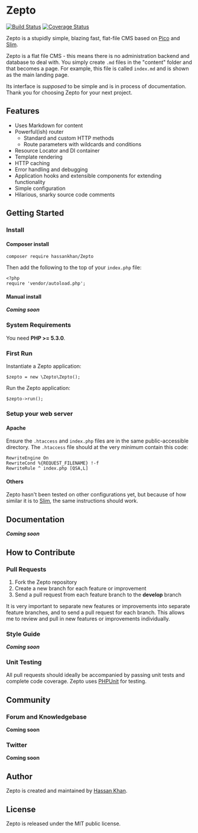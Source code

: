 # Zepto

[![Build Status](https://travis-ci.org/hassankhan/Zepto.png?branch=master)](https://travis-ci.org/hassankhan/Zepto) [![Coverage Status](https://coveralls.io/repos/hassankhan/Zepto/badge.png)](https://coveralls.io/r/hassankhan/Zepto)

Zepto is a stupidly simple, blazing fast, flat-file CMS based on [Pico](http://pico.dev7studios.com) and [Slim](http://slimframework.com/).

Zepto is a flat file CMS - this means there is no administration backend and database to deal with. You simply create ``.md`` files in the "content" folder and that becomes a page. For example, this file is called ``index.md`` and is shown as the main landing page.

Its interface is _supposed_ to be simple and is in process of documentation. Thank you for choosing Zepto for your next project.

## Features

* Uses Markdown for content
* Powerful(ish) router
    * Standard and custom HTTP methods
    * Route parameters with wildcards and conditions
* Resource Locator and DI container
* Template rendering
* HTTP caching
* Error handling and debugging
* Application hooks and extensible components for extending functionality
* Simple configuration
* Hilarious, snarky source code comments

## Getting Started

### Install

#### Composer install
    composer require hassankhan/Zepto

Then add the following to the top of your ``index.php`` file:

    <?php
    require 'vendor/autoload.php';

#### Manual install

***Coming soon***

### System Requirements

You need **PHP >= 5.3.0**.

### First Run

Instantiate a Zepto application:

    $zepto = new \Zepto\Zepto();

Run the Zepto application:

    $zepto->run();

### Setup your web server

#### Apache

Ensure the `.htaccess` and `index.php` files are in the same public-accessible directory. The `.htaccess` file should at the very minimum contain this code:

    RewriteEngine On
    RewriteCond %{REQUEST_FILENAME} !-f
    RewriteRule ^ index.php [QSA,L]

#### Others

Zepto hasn't been tested on other configurations yet, but because of how similar it is to [Slim](), the same instructions should work.

## Documentation

***Coming soon***

## How to Contribute

### Pull Requests

1. Fork the Zepto repository
2. Create a new branch for each feature or improvement
3. Send a pull request from each feature branch to the **develop** branch

It is very important to separate new features or improvements into separate feature branches, and to send a pull request for each branch. This allows me to review and pull in new features or improvements individually.

### Style Guide

***Coming soon***

### Unit Testing

All pull requests should ideally be accompanied by passing unit tests and complete code coverage. Zepto uses [PHPUnit](https://github.com/sebastianbergmann/phpunit/) for testing.

## Community

### Forum and Knowledgebase

**Coming soon**

### Twitter

**Coming soon**

## Author

Zepto is created and maintained by [Hassan Khan](http://hassankhan.me).

## License

Zepto is released under the MIT public license.
